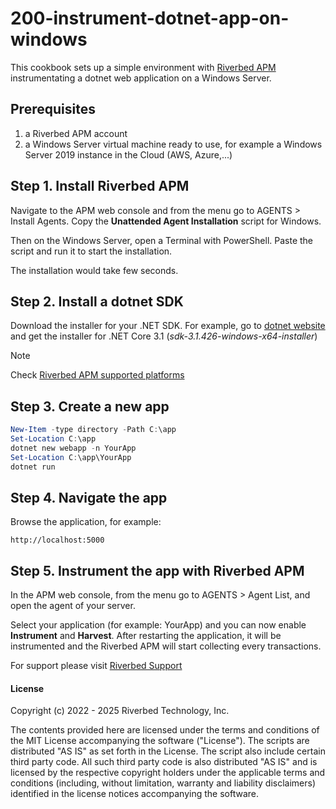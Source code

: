 # 200-instrument-dotnet-app-on-windows

This cookbook sets up a simple environment with [Riverbed APM](https://www.riverbed.com/products/application-performance-monitoring/) instrumentating a dotnet web application on a Windows Server. 

## Prerequisites

1. a Riverbed APM account
2. a Windows Server virtual machine ready to use, for example a Windows Server 2019 instance in the Cloud (AWS, Azure,...)

## Step 1. Install Riverbed APM

Navigate to the APM web console and from the menu go to AGENTS > Install Agents. Copy the **Unattended Agent Installation** script for Windows.

Then on the Windows Server, open a Terminal with PowerShell. Paste the script and run it to start the installation. 

The installation would take few seconds.

## Step 2. Install a dotnet SDK

Download the installer for your .NET SDK. 
For example, go to [dotnet website](https://dotnet.microsoft.com/download/dotnet/3.1) and get the installer for .NET Core 3.1 (*sdk-3.1.426-windows-x64-installer*)

> [!Note]
> Check [Riverbed APM supported platforms](https://help.aternity.com/bundle/release_news_apm_agent_console_apm/page/console/topics/apm_supported_platforms.html)

## Step 3. Create a new app

```powershell
New-Item -type directory -Path C:\app
Set-Location C:\app
dotnet new webapp -n YourApp
Set-Location C:\app\YourApp
dotnet run
```

## Step 4. Navigate the app

Browse the application, for example:

```shell
http://localhost:5000
```

## Step 5. Instrument the app with Riverbed APM

In the APM web console, from the menu go to AGENTS > Agent List, and open the agent of your server.

Select your application (for example: YourApp) and you can now enable **Instrument** and **Harvest**.
After restarting the application, it will be instrumented and the Riverbed APM will start collecting every transactions.

For support please visit [Riverbed Support](https://support.riverbed.com/)

#### License

Copyright (c) 2022 - 2025 Riverbed Technology, Inc.

The contents provided here are licensed under the terms and conditions of the MIT License accompanying the software ("License"). The scripts are distributed "AS IS" as set forth in the License. The script also include certain third party code. All such third party code is also distributed "AS IS" and is licensed by the respective copyright holders under the applicable terms and conditions (including, without limitation, warranty and liability disclaimers) identified in the license notices accompanying the software.
